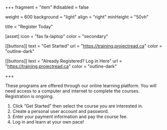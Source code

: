 +++
fragment = "item"
#disabled = false

weight = 600
background = "light"
align = "right"
minHeight = "50vh"

title = "Register Today"


[asset]
  icon = "fas fa-laptop"
  color = "secondary"
  
[[buttons]]
  text = "Get Started"
  url = "https://training.projectread.ca"
  color = "outline-dark"
  
[[buttons]]
  text = "Already Registered? Log in Here"
  url = "https://training.projectread.ca"
  color = "outline-dark"

+++

These programs are offered through our online learning platform. You will need access to a computer and internet to complete the courses. Registration is ongoing. 

1. Click “Get Started” then select the course you are interested in.  
2. Create a personal user account and password.  
3. Enter your payment information and pay the course fee.  
4. Log in and learn at your own pace!  


  



